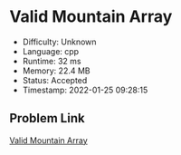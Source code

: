 # Valid Mountain Array

- Difficulty: Unknown
- Language: cpp
- Runtime: 32 ms
- Memory: 22.4 MB
- Status: Accepted
- Timestamp: 2022-01-25 09:28:15

## Problem Link
[Valid Mountain Array](https://leetcode.com/problems/valid-mountain-array)

